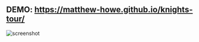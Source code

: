 
## DEMO: https://matthew-howe.github.io/knights-tour/

![screenshot](https://i.gyazo.com/95d962a1c73b8480d1002afce2b6f95a.png)

